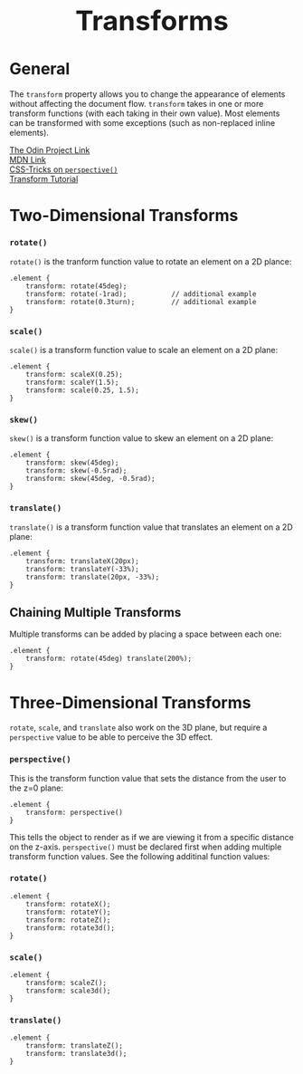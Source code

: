 <h1 style='text-align:center;font-size:3rem;'>Transforms</h1>

# General
The ```transform``` property allows you to change the appearance of elements without affecting the document flow. ```transform``` takes in one or more transform functions (with each taking in their own value). Most elements can be transformed with some exceptions (such as non-replaced inline elements).

[The Odin Project Link](https://www.theodinproject.com/lessons/node-path-advanced-html-and-css-transforms)<br>
[MDN Link](https://developer.mozilla.org/en-US/docs/Web/CSS/transform#values)<br>
[CSS-Tricks on ```perspective()```](https://css-tricks.com/how-css-perspective-works/)<br>
[Transform Tutorial](https://www.joshwcomeau.com/css/transforms/)

# Two-Dimensional Transforms

### ```rotate()```
```rotate()``` is the tranform function value to rotate an element on a 2D plance:

    .element {
        transform: rotate(45deg);
        transform: rotate(-1rad);           // additional example
        transform: rotate(0.3turn);         // additional example
    }

### ```scale()```
```scale()``` is a transform function value to scale an element on a 2D plane:

    .element {
        transform: scaleX(0.25);
        transform: scaleY(1.5);
        transform: scale(0.25, 1.5);
    }

### ```skew()```
```skew()``` is a transform function value to skew an element on a 2D plane:

    .element {
        transform: skew(45deg);
        transform: skew(-0.5rad);
        transform: skew(45deg, -0.5rad);
    }

### ```translate()```
```translate()``` is a transform function value that translates an element on a 2D plane:

    .element {
        transform: translateX(20px);
        transform: translateY(-33%);
        transform: translate(20px, -33%);
    }

## Chaining Multiple Transforms
Multiple transforms can be added by placing a space between each one:

    .element {
        transform: rotate(45deg) translate(200%);
    }

# Three-Dimensional Transforms
```rotate```, ```scale```, and ```translate``` also work on the 3D plane, but require a ```perspective``` value to be able to perceive the 3D effect.

### ```perspective()```
This is the transform function value that sets the distance from the user to the z=0 plane:

    .element {
        transform: perspective()
    }

This tells the object to render as if we are viewing it from a specific distance on the z-axis. ```perspective()``` must be declared first when adding multiple transform function values. See the following additinal function values:

### ```rotate()```

    .element {
        transform: rotateX();
        transform: rotateY();
        transform: rotateZ();
        transform: rotate3d();
    }

### ```scale()```

    .element {
        transform: scaleZ();
        transform: scale3d();
    }

### ```translate()```

    .element {
        transform: translateZ();
        transform: translate3d();
    }

